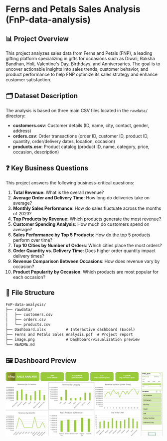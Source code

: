 # Ferns and Petals Sales Analysis (FnP-data-analysis)

## 📊 Project Overview
This project analyzes sales data from Ferns and Petals (FNP), a leading gifting platform specializing in gifts for occasions such as Diwali, Raksha Bandhan, Holi, Valentine's Day, Birthdays, and Anniversaries. The goal is to uncover actionable insights into sales trends, customer behavior, and product performance to help FNP optimize its sales strategy and enhance customer satisfaction.

## 🗂️ Dataset Description
The analysis is based on three main CSV files located in the `rawdata/` directory:
- **customers.csv**: Customer details (ID, name, city, contact, gender, address)
- **orders.csv**: Order transactions (order ID, customer ID, product ID, quantity, order/delivery dates, location, occasion)
- **products.csv**: Product catalog (product ID, name, category, price, occasion, description)

## ❓ Key Business Questions
This project answers the following business-critical questions:
1. **Total Revenue**: What is the overall revenue?
2. **Average Order and Delivery Time**: How long do deliveries take on average?
3. **Monthly Sales Performance**: How do sales fluctuate across the months of 2023?
4. **Top Products by Revenue**: Which products generate the most revenue?
5. **Customer Spending Analysis**: How much do customers spend on average?
6. **Sales Performance by Top 5 Products**: How do the top 5 products perform over time?
7. **Top 10 Cities by Number of Orders**: Which cities place the most orders?
8. **Order Quantity vs. Delivery Time**: Does higher order quantity impact delivery times?
9. **Revenue Comparison Between Occasions**: How does revenue vary by occasion?
10. **Product Popularity by Occasion**: Which products are most popular for each occasion?


## 📁 File Structure
```
FnP-data-analysis/
├── rawdata/
│   ├── customers.csv
│   ├── orders.csv
│   └── products.csv
├── Dashboard.xlsx         # Interactive dashboard (Excel)
├── Ferns and Petals Sales Analysis.pdf  # Project report
├── image.png              # Dashboard/visualization preview
└── README.md
```

## 🖼️ Dashboard Preview
![Dashboard Preview](image.png)